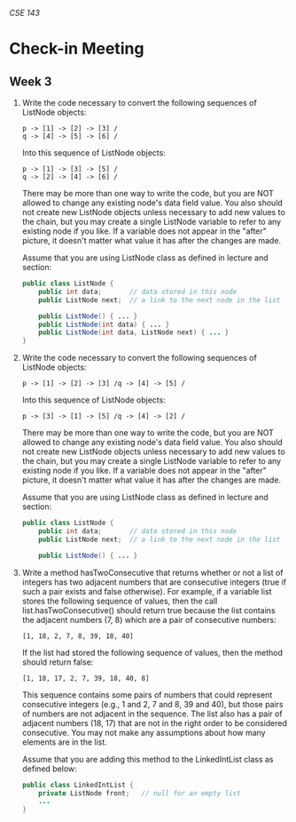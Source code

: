 _CSE 143_
# Check-in Meeting
## Week 3

1. Write the code necessary to convert the following sequences of ListNode objects:

	```
	p -> [1] -> [2] -> [3] /
	q -> [4] -> [5] -> [6] /
	```

	Into this sequence of ListNode objects:

	```
	p -> [1] -> [3] -> [5] /
	q -> [2] -> [4] -> [6] /
	```

	There may be more than one way to write the code, but you are NOT allowed to change any existing node's data field value. You also should not create new ListNode objects unless necessary to add new values to the chain, but you may create a single ListNode variable to refer to any existing node if you like. If a variable does not appear in the "after" picture, it doesn't matter what value it has after the changes are made.

	Assume that you are using ListNode class as defined in lecture and section:

	```java
	public class ListNode {
		public int data;	   // data stored in this node
		public ListNode next;  // a link to the next node in the list

		public ListNode() { ... }
		public ListNode(int data) { ... }
		public ListNode(int data, ListNode next) { ... }
	}
	```

1. 	Write the code necessary to convert the following sequences of ListNode objects:

	```
	p -> [1] -> [2] -> [3] /q -> [4] -> [5] /
	```

	Into this sequence of ListNode objects:

	```
	p -> [3] -> [1] -> [5] /q -> [4] -> [2] /
	```

	There may be more than one way to write the code, but you are NOT allowed to change any existing node's data field value. You also should not create new ListNode objects unless necessary to add new values to the chain, but you may create a single ListNode variable to refer to any existing node if you like. If a variable does not appear in the "after" picture, it doesn't matter what value it has after the changes are made.

	Assume that you are using ListNode class as defined in lecture and section:

	```java
	public class ListNode {
		public int data;	   // data stored in this node
		public ListNode next;  // a link to the next node in the list

		public ListNode() { ... }
	```

1. Write a method hasTwoConsecutive that returns whether or not a list of integers has two adjacent numbers that are consecutive integers (true if such a pair exists and false otherwise). For example, if a variable list stores the following sequence of values, then the call list.hasTwoConsecutive() should return true because the list contains the adjacent numbers (7, 8) which are a pair of consecutive numbers:

	```
	[1, 18, 2, 7, 8, 39, 18, 40]
	```

	If the list had stored the following sequence of values, then the method should return false:

	```
	[1, 18, 17, 2, 7, 39, 18, 40, 8]
	```

	This sequence contains some pairs of numbers that could represent consecutive integers (e.g., 1 and 2, 7 and 8, 39 and 40), but those pairs of numbers are not adjacent in the sequence. The list also has a pair of adjacent numbers (18, 17) that are not in the right order to be considered consecutive. You may not make any assumptions about how many elements are in the list.

	Assume that you are adding this method to the LinkedIntList class as defined below:

	```java
	public class LinkedIntList {
	    private ListNode front;   // null for an empty list
	    ...
	}
	```
